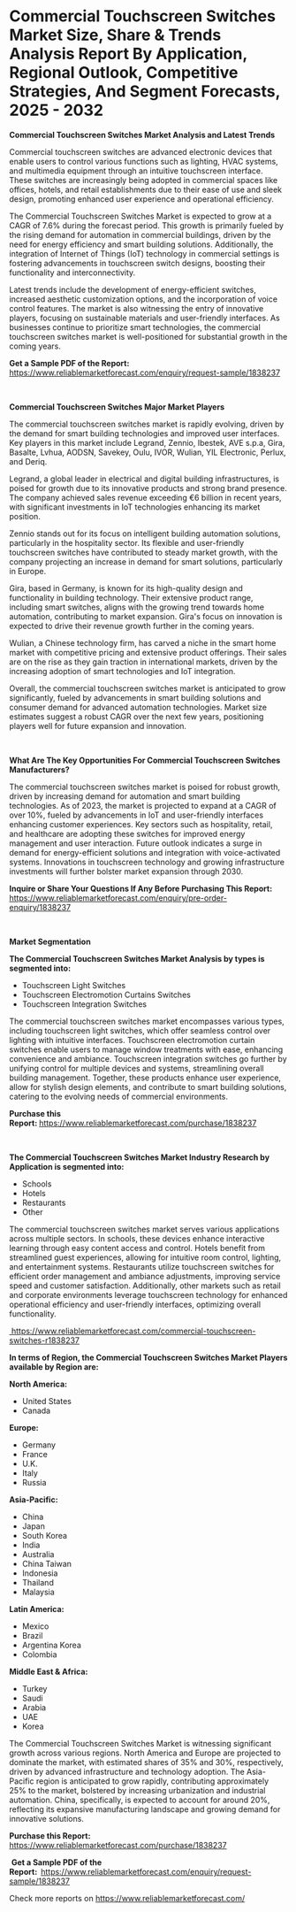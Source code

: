 <p><h1>Commercial Touchscreen Switches Market Size, Share & Trends Analysis Report By Application, Regional Outlook, Competitive Strategies, And Segment Forecasts, 2025 - 2032</h1></p><p><strong>Commercial Touchscreen Switches Market Analysis and Latest Trends</strong></p>
<p><p>Commercial touchscreen switches are advanced electronic devices that enable users to control various functions such as lighting, HVAC systems, and multimedia equipment through an intuitive touchscreen interface. These switches are increasingly being adopted in commercial spaces like offices, hotels, and retail establishments due to their ease of use and sleek design, promoting enhanced user experience and operational efficiency.</p><p>The Commercial Touchscreen Switches Market is expected to grow at a CAGR of 7.6% during the forecast period. This growth is primarily fueled by the rising demand for automation in commercial buildings, driven by the need for energy efficiency and smart building solutions. Additionally, the integration of Internet of Things (IoT) technology in commercial settings is fostering advancements in touchscreen switch designs, boosting their functionality and interconnectivity.</p><p>Latest trends include the development of energy-efficient switches, increased aesthetic customization options, and the incorporation of voice control features. The market is also witnessing the entry of innovative players, focusing on sustainable materials and user-friendly interfaces. As businesses continue to prioritize smart technologies, the commercial touchscreen switches market is well-positioned for substantial growth in the coming years.</p></p>
<p><strong>Get a Sample PDF of the Report:&nbsp;</strong> <a href="https://www.reliablemarketforecast.com/enquiry/request-sample/1838237?utm_campaign=3431&utm_medium=2&utm_source=Github&utm_content=ia&utm_term=05042025&utm_id=commercial-touchscreen-switches">https://www.reliablemarketforecast.com/enquiry/request-sample/1838237</a></p>
<p>&nbsp;</p>
<p><strong>Commercial Touchscreen Switches Major Market Players</strong></p>
<p><p>The commercial touchscreen switches market is rapidly evolving, driven by the demand for smart building technologies and improved user interfaces. Key players in this market include Legrand, Zennio, Ibestek, AVE s.p.a, Gira, Basalte, Lvhua, AODSN, Savekey, Oulu, IVOR, Wulian, YIL Electronic, Perlux, and Deriq.</p><p>Legrand, a global leader in electrical and digital building infrastructures, is poised for growth due to its innovative products and strong brand presence. The company achieved sales revenue exceeding €6 billion in recent years, with significant investments in IoT technologies enhancing its market position.</p><p>Zennio stands out for its focus on intelligent building automation solutions, particularly in the hospitality sector. Its flexible and user-friendly touchscreen switches have contributed to steady market growth, with the company projecting an increase in demand for smart solutions, particularly in Europe.</p><p>Gira, based in Germany, is known for its high-quality design and functionality in building technology. Their extensive product range, including smart switches, aligns with the growing trend towards home automation, contributing to market expansion. Gira's focus on innovation is expected to drive their revenue growth further in the coming years.</p><p>Wulian, a Chinese technology firm, has carved a niche in the smart home market with competitive pricing and extensive product offerings. Their sales are on the rise as they gain traction in international markets, driven by the increasing adoption of smart technologies and IoT integration.</p><p>Overall, the commercial touchscreen switches market is anticipated to grow significantly, fueled by advancements in smart building solutions and consumer demand for advanced automation technologies. Market size estimates suggest a robust CAGR over the next few years, positioning players well for future expansion and innovation.</p></p>
<p>&nbsp;</p>
<p><strong>What Are The Key Opportunities For Commercial Touchscreen Switches Manufacturers?</strong></p>
<p><p>The commercial touchscreen switches market is poised for robust growth, driven by increasing demand for automation and smart building technologies. As of 2023, the market is projected to expand at a CAGR of over 10%, fueled by advancements in IoT and user-friendly interfaces enhancing customer experiences. Key sectors such as hospitality, retail, and healthcare are adopting these switches for improved energy management and user interaction. Future outlook indicates a surge in demand for energy-efficient solutions and integration with voice-activated systems. Innovations in touchscreen technology and growing infrastructure investments will further bolster market expansion through 2030.</p></p>
<p><strong>Inquire or Share Your Questions If Any Before Purchasing This Report:</strong> <a href="https://www.reliablemarketforecast.com/enquiry/pre-order-enquiry/1838237?utm_campaign=3431&utm_medium=2&utm_source=Github&utm_content=ia&utm_term=05042025&utm_id=commercial-touchscreen-switches">https://www.reliablemarketforecast.com/enquiry/pre-order-enquiry/1838237</a></p>
<p>&nbsp;</p>
<p><strong>Market Segmentation</strong></p>
<p><strong>The Commercial Touchscreen Switches Market Analysis by types is segmented into:</strong></p>
<p><ul><li>Touchscreen Light Switches</li><li>Touchscreen Electromotion Curtains Switches</li><li>Touchscreen Integration Switches</li></ul></p>
<p><p>The commercial touchscreen switches market encompasses various types, including touchscreen light switches, which offer seamless control over lighting with intuitive interfaces. Touchscreen electromotion curtain switches enable users to manage window treatments with ease, enhancing convenience and ambiance. Touchscreen integration switches go further by unifying control for multiple devices and systems, streamlining overall building management. Together, these products enhance user experience, allow for stylish design elements, and contribute to smart building solutions, catering to the evolving needs of commercial environments.</p></p>
<p><strong>Purchase this Report:&nbsp;</strong><a href="https://www.reliablemarketforecast.com/purchase/1838237?utm_campaign=3431&utm_medium=2&utm_source=Github&utm_content=ia&utm_term=05042025&utm_id=commercial-touchscreen-switches">https://www.reliablemarketforecast.com/purchase/1838237</a></p>
<p>&nbsp;</p>
<p><strong>The Commercial Touchscreen Switches Market Industry Research by Application is segmented into:</strong></p>
<p><ul><li>Schools</li><li>Hotels</li><li>Restaurants</li><li>Other</li></ul></p>
<p><p>The commercial touchscreen switches market serves various applications across multiple sectors. In schools, these devices enhance interactive learning through easy content access and control. Hotels benefit from streamlined guest experiences, allowing for intuitive room control, lighting, and entertainment systems. Restaurants utilize touchscreen switches for efficient order management and ambiance adjustments, improving service speed and customer satisfaction. Additionally, other markets such as retail and corporate environments leverage touchscreen technology for enhanced operational efficiency and user-friendly interfaces, optimizing overall functionality.</p></p>
<p><a href="https://www.reliablemarketforecast.com/commercial-touchscreen-switches-r1838237?utm_campaign=3431&utm_medium=2&utm_source=Github&utm_content=ia&utm_term=05042025&utm_id=commercial-touchscreen-switches">&nbsp;https://www.reliablemarketforecast.com/commercial-touchscreen-switches-r1838237</a></p>
<p><strong>In terms of Region, the Commercial Touchscreen Switches Market Players available by Region are:</strong></p>
<p>
    <p> <strong> North America: </strong>
        <ul>
            <li>United States</li>
            <li>Canada</li>
        </ul>
        </p> 
    <p> <strong> Europe: </strong>
        <ul>
            <li>Germany</li>
            <li>France</li>
            <li>U.K.</li>
            <li>Italy</li>
            <li>Russia</li>
        </ul>
        </p> 
    <p> <strong> Asia-Pacific: </strong>
        <ul>
            <li>China</li>
            <li>Japan</li>
            <li>South Korea</li>
            <li>India</li>
            <li>Australia</li>
            <li>China Taiwan</li>
            <li>Indonesia</li>
            <li>Thailand</li>
            <li>Malaysia</li>
        </ul>
        </p> 
    <p> <strong> Latin America: </strong>
        <ul>
            <li>Mexico</li>
            <li>Brazil</li>
            <li>Argentina Korea</li>
            <li>Colombia</li>
        </ul>
        </p> 
    <p> <strong> Middle East & Africa: </strong>
        <ul>
            <li>Turkey</li>
            <li>Saudi</li>
            <li>Arabia</li>
            <li>UAE</li>
            <li>Korea</li>
        </ul>
    </p>
    </p>
<p><p>The Commercial Touchscreen Switches Market is witnessing significant growth across various regions. North America and Europe are projected to dominate the market, with estimated shares of 35% and 30%, respectively, driven by advanced infrastructure and technology adoption. The Asia-Pacific region is anticipated to grow rapidly, contributing approximately 25% to the market, bolstered by increasing urbanization and industrial automation. China, specifically, is expected to account for around 20%, reflecting its expansive manufacturing landscape and growing demand for innovative solutions.</p></p>
<p><strong>Purchase this Report: </strong><a href="https://www.reliablemarketforecast.com/purchase/1838237?utm_campaign=3431&utm_medium=2&utm_source=Github&utm_content=ia&utm_term=05042025&utm_id=commercial-touchscreen-switches">https://www.reliablemarketforecast.com/purchase/1838237</a></p>
<p>&nbsp;<strong>Get a Sample PDF of the Report:&nbsp;&nbsp;</strong><a href="https://www.reliablemarketforecast.com/enquiry/request-sample/1838237?utm_campaign=3431&utm_medium=2&utm_source=Github&utm_content=ia&utm_term=05042025&utm_id=commercial-touchscreen-switches">https://www.reliablemarketforecast.com/enquiry/request-sample/1838237</a></p>
<p><strong></strong></p>
<p>Check more reports on <a href="https://www.reliablemarketforecast.com/?utm_campaign=3431&utm_medium=2&utm_source=Github&utm_content=ia&utm_term=05042025&utm_id=commercial-touchscreen-switches">https://www.reliablemarketforecast.com/</a></p>